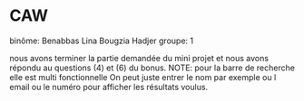 # CAW
binôme: 
Benabbas Lina
Bougzia Hadjer
groupe: 1

nous avons terminer la partie demandée du mini projet et nous avons répondu au questions (4) et (6) du bonus.
NOTE: pour la barre de recherche elle est multi fonctionnelle
On peut juste entrer le nom par exemple ou l email ou le numéro pour afficher les résultats voulus.

